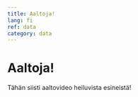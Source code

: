 ```yaml
---
title: Aaltoja!
lang: fi
ref: data
category: data
---
```


# Aaltoja!

Tähän siisti aaltovideo heiluvista esineistä!
